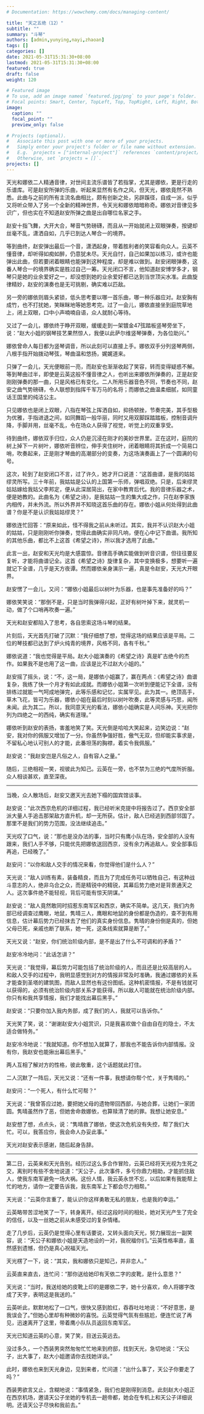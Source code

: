 ```yaml
---
# Documentation: https://wowchemy.com/docs/managing-content/

title: "天之五绝（12）"
subtitle: ""
summary: "斗琴"
authors: [admin,yunying,nayi,zhaoan]
tags: []
categories: []
date: 2021-05-31T15:31:30+08:00
lastmod: 2021-05-31T15:31:30+08:00
featured: true
draft: false
weight: 120

# Featured image
# To use, add an image named `featured.jpg/png` to your page's folder.
# Focal points: Smart, Center, TopLeft, Top, TopRight, Left, Right, BottomLeft, Bottom, BottomRight.
image:
  caption: ""
  focal_point: ""
  preview_only: false

# Projects (optional).
#   Associate this post with one or more of your projects.
#   Simply enter your project's folder or file name without extension.
#   E.g. `projects = ["internal-project"]` references `content/project/deep-learning/index.md`.
#   Otherwise, set `projects = []`.
projects: []
---
```


天光和娜依二人精通音律，对世间主流乐谱皆了若指掌，尤其是娜依，更是行走的乐谱库。可是赵安所弹的乐曲，听起来显然有名作之风，但天光，娜依竟然不熟悉。此曲与之前的所有主流名曲相比，颇有创新之处，另辟蹊径，自成一派，似乎又将听众带入了另一个全新的精神世界，令天光和娜依暗暗称奇。娜依对音律见多识广，但也实在不知道赵安所弹之曲是出自哪位名家之手。

<!--more-->

赵安十指飞舞，大开大合，琴音气势磅礴，而且从一开始就闭上双眼弹奏，按键却丝毫不乱，潇洒自如，几乎已到达人琴合一的境界。

等到曲终，赵安弹出最后一个音，潇洒起身，带着胜利者的笑容看向众人。云英不懂音律，却听得如痴如醉，仍意犹未尽。天光自忖，自己如果加以练习，或许也能弹出此曲，但若要闭着眼睛也能弹到这种程度，却是难以做到。赵安闭眼弹奏，这番人琴合一的境界确实是胜过自己一筹。天光闭口不言，他知道赵安博学多才，钢琴只是她的业余爱好之一，却没想到她的业余爱好都已达到当世顶尖水准。此曲旋律精妙，赵安的演奏也是无可挑剔，确实难以匹敌。

另一旁的娜依则眉头紧锁，低头思考要以哪一首乐曲，哪一种乐器应对。赵安胸有成竹，也不打扰她，笑眯眯地等她思考完。过了一会儿，娜依直接坐到庭院草地上，闭上双眼，口中小声喃喃自语，众人就耐心等待。

又过了一会儿，娜依终于睁开双眼，缓缓走到一架镀金47弦踏板竖琴旁坐下，说：“赵大小姐的钢琴技艺果然惊人，我便以此萨尔维竖琴弹奏，为各位助兴。”

娜依曾命人每日都为竖琴调音，所以此刻可以直接上手。娜依双手分列竖琴两侧，八根手指开始拨动琴弦，琴曲温和悠扬，娓娓道来。

只弹了一会儿，天光便眼前一亮，而赵安也渐渐收起了笑容，转而变得疑惑不解。等到琴曲过半，即使是云英这般不懂音律之人，也听出来娜依所弹奏的，正是赵安刚刚弹奏的那一曲，只是风格已有变化。二人所用乐器音色不同，节奏也不同，赵安之曲气势磅礴，令人联想到指挥千军万马的名将；而娜依之曲温柔细腻，如同童话王国里的纯洁公主。

只见娜依也是闭上双眼，八指在琴弦上挥洒自如，抑扬顿挫，节奏完美，其手型极为优雅，手指进退之间，如同舞蹈一般华丽，同时又用双脚踩踏踏板，控制音调升降，手脚并用，丝毫不乱，令在场众人获得了视觉，听觉上的双重享受。

待到曲终，娜依双手归位，众人仍是沉浸在刚才的美妙世界里。正在这时，庭院的树上掉下一片树叶，娜依听音辨位，伸手夹住树叶，闭着眼睛将其折成一个简易口哨，吹奏起来，正是刚才琴曲的高潮部分的变奏，为这场演奏画上了一个圆满的句号。

这次，轮到了赵安闭口不言，过了许久，她才开口说道：“这首曲谱，是我的姑姑缪灵所写。三十年前，我姑姑是公认的上国第一乐师，弹唱双绝。只是，后来缪灵姑姑嫁给我姑父李邦定，便从此深居简出，在家中教育后代。我的音律乐器之术，便是她教的。此曲名为《希望之诗》，是我姑姑一生的集大成之作，只在赵李家族内相传，并未外流。所以外界并不知晓这首乐曲的存在。娜依小姐从何处得到此曲谱？你是不是认识我姑姑缪灵？”

娜依连忙回答：“原来如此，怪不得我之前从未听过。其实，我并不认识赵大小姐的姑姑，只是刚刚听你弹奏，觉得此曲确实非同凡响，便在心中记下曲谱。我所知的其他乐曲，都比不上这首《希望之诗》，所以我才选用了此曲。”

此言一出，赵安和天光均是大感震惊。音律高手确实能做到听音识谱，但往往要反复听，才能将曲谱记全。这首《希望之诗》旋律复杂，其中变换极多，想要听一遍就记下全谱，几乎是天方夜谭。然而娜依亲身演示一遍，真是令赵安，天光大开眼界。

赵安愣了一会儿，又问：“娜依小姐最后以树叶为乐器，也是事先准备好的吗？”

娜依笑笑说：“那倒不是，只是当时我弹得兴起，正好有树叶掉下来，就灵机一动，做了个口哨再吹奏一遍。”

天光和赵安都陷入了思考，各自思索这场斗琴的结果。

片刻后，天光首先打破了沉默：“我仔细想了想，觉得这场的结果应该是平局。二位的琴技都已达到了炉火纯青的境界，风格不同，各有千秋。”

娜依说道：“我也觉得是平局。赵大小姐演奏的《希望之诗》真是旷古绝今的杰作。如果我不是也用了这一曲，应该是比不过赵大小姐的。”

赵安摇了摇头，说：“不，这一局，是娜依小姐赢了，赢在两点：《希望之诗》曲谱复杂，我练了快一个月才有如此成就。而娜依小姐第一次听到便能记下全谱，没有排练过就能一气呵成地弹完，此等乐感和记忆，实属罕见。此为其一。绝顶高手，草木飞花，皆可为乐器，娜依小姐在最后时刻以树叶吹奏，此等灵感与巧思，闻所未闻。此为其二。所以，我同意天光的看法，娜依小姐确实是人间乐神。天光把你列为四绝之一的西纯，确实有道理。”

娜依听到赵安的表扬，害羞地笑了笑。天光倒是哈哈大笑起来，边笑边说：“赵安，我对你的佩服又增加了一分。你虽然争强好胜，傲气无双，但却能实事求是，不留私心地认可别人的才能，此番坦荡的胸襟，着实令我佩服。”

赵安说：“我赵安岂是凡俗之人，自有容人之量。”

随后，三绝相视一笑，视彼此为知己。云英在一旁，也不禁为三绝的气度所折服。众人相谈甚欢，直至深夜。

------

当晚，众人散场后，赵安又邀天光去她下榻的国宾馆谈事。

赵安说：“此次西京危机的详细过程，我已经听米克提中将报告过了。西京安全部派大量人手追击那架敌方直升机，却一无所获。估计，敌人已经逃到西部邻国了。那里不是我们的势力范围，没法继续追击。”

天光叹了口气，说：“那也是没办法的事，当时只有鹰小队在场，安全部的人没有跟来，我们人手不够，只能优先把娜依送回西京，没有余力再追敌人。安全部事后再追，已经晚了。”

赵安问：“以你和敌人交手的情况来看，你觉得他们是什么人？”

天光说：“敌人训练有素，装备精良，而且为了完成任务可以牺牲自己，有这种战斗意志的人，绝非乌合之众，而是精锐中的精锐，其幕后势力绝对是背景通天之人。这次事件绝不能轻视，背后可能有惊天阴谋。”

赵安说：“敌人竟然敢同时招惹东南军区和西京，确实不简单。这几天，我们内务部已经调查过鹰眼，地鼠，隽晴三人，鹰眼和地鼠的身份都是伪造的，查不到有用信息，估计幕后势力已经抹去了他们的真实身份信息。隽晴的身份倒是真的，但她父母已死，亲戚也断了联系，她一死，这条线索就算是断了。”

天光又说：“赵安，你们统治阶级内部，是不是出了什么不可调和的矛盾？”

赵安冷冷地问：“此话怎讲？”

天光说：“我觉得，幕后势力可能包括了统治阶级的人，而且还是比较高层的人。和敌人交手的过程中，我明显感觉到对方的情报非常及时准确，我通过娜依的关系才能查到圣塔的建筑图，而敌人显然也有这份图纸。这种机密情报，不是有钱就可以获得的，必须有统治阶级内部关系才能获得。所以敌人可能就在统治阶级内部。你只有和我共享情报，我们才能找出幕后黑手。”

赵安说：“只要你加入我内务部，成了我们的人，我就可以告诉你。”

天光笑了笑，说：“谢谢赵安大小姐赏识，只是我喜欢做个自由自在的隐士，不太适合做特务。”

赵安冷冷地说：“我就知道。你不想加入就算了，那我也不能告诉你内部情报。没有你，我赵安也能揪出幕后黑手。”

两人互相了解对方的性格，彼此敬重，这个话题就此打住。

二人沉默了一阵后，天光又说：“还有一件事，我想请你帮个忙，关于隽晴的。”

赵安问：“一个死人，有什么忙可帮？”

天光说：“我曾答应过她，要把她父母的遗物带回西部，与她合葬，让她们一家团圆。隽晴虽然作了恶，但她舍命救娜依，也算赎清了她的罪。我想让她安息。”

赵安想了想，点点头，说：“隽晴救了娜依，使这次危机没有失控，帮了我们大忙。可以，我答应你，我会命人办妥此事。”

天光对赵安表示感谢，随后起身告辞。

------

第二日，云英来和天光告别。经历过这么多合作冒险，云英已经将天光视为生死之交，离别时有些不舍地说道：“天公子，此次事件，多亏你鼎力相助，才能抓住敌人，使我东南军避免一场大祸。这份人情，我云英永世不忘，以后如果有我能帮上忙的地方，请你一定要告诉我，我东南军上下都会尽力相帮。”

天光说：“云英你言重了，能认识你这样勇敢无私的朋友，也是我的幸运。”

云英略带苦涩地笑了一下，转身离开。经过这段时间的相处，她对天光产生了完全的信任，以及一丝她之前从未感受过的复杂情绪。

走了几步后，云英仍是觉得心里有话要说，又转头面向天光，努力展现出一副笑容，说：“天公子和娜依小姐是天造地设的一对，我祝福你们。”云英性格率直，虽然感到遗憾，但仍是真心祝福天光。

天光楞了一下，说：“其实，我和娜依只是知己，并非恋人。”

云英直来直去，连忙问：“那你送给她印有天依二字的皮靴，是什么意思？”

天光说：“当时，我送给她的皮靴上印的是娜依二字，她十分喜欢，命人将娜字改成了天字，表明这是我送的。”

云英听此，默默地松了一口气，很快又感到脸红，吞吞吐吐地说：“不好意思，是我误会了。”但她心里却有种微妙的喜悦。云英觉得气氛有些尴尬，便连忙说了再见，迅速离开了这里，带着鹰小队队员返回东南军区。

天光已知道云英的心意，笑了笑，目送云英远去。

没过多久，一个西装男突然匆匆忙忙地来到府邸，找到天光，急切地说：“天公子，出大事了，赵大小姐邀请你去找她详谈。”

此时，娜依也来到天光身边，见到来者，忙问道：“出什么事了，天公子你要走了吗？”

西装男欲言又止，含糊地说：“事情紧急，我们也是刚得到消息。此刻赵大小姐正在西京机场，邀请天公子坐她的专机去一趟帝都，她会在专机上和天公子详细说明。还请天公子尽快和我前去。”
